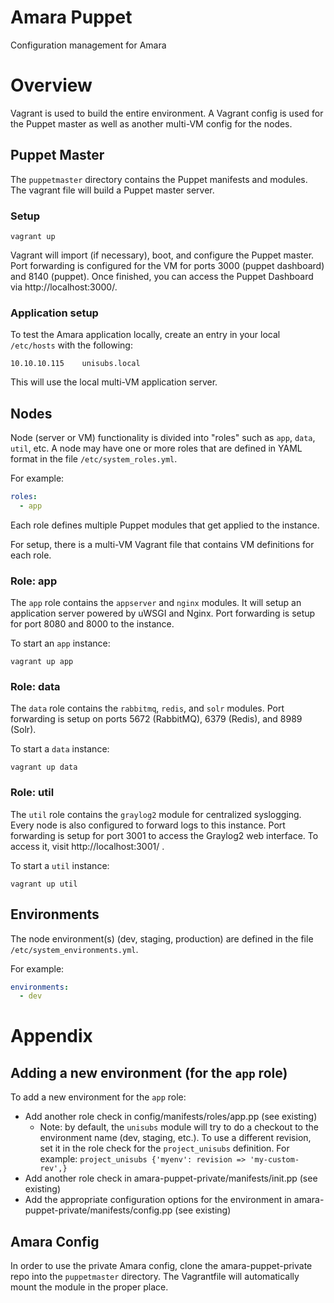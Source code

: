 # Amara Puppet

Configuration management for Amara

# Overview

Vagrant is used to build the entire environment.  A Vagrant config is used for the Puppet master as well as another multi-VM config for the nodes.

## Puppet Master

The `puppetmaster` directory contains the Puppet manifests and modules.  The vagrant file will build a Puppet master server.

### Setup

`vagrant up`

Vagrant will import (if necessary), boot, and configure the Puppet master.  Port forwarding is configured for the VM for ports 3000 (puppet dashboard) and 8140 (puppet).  Once finished, you can access the Puppet Dashboard via http://localhost:3000/.

### Application setup

To test the Amara application locally, create an entry in your local `/etc/hosts` with the following:

`10.10.10.115    unisubs.local`

This will use the local multi-VM application server.

## Nodes

Node (server or VM) functionality is divided into "roles" such as `app`, `data`, `util`, etc.  A node may have one or more roles that are defined in YAML format in the file `/etc/system_roles.yml`.

For example:

```yaml
roles:
  - app
```

Each role defines multiple Puppet modules that get applied to the instance.

For setup, there is a multi-VM Vagrant file that contains VM definitions for each role.

### Role: app

The `app` role contains the `appserver` and `nginx` modules.  It will setup an application server powered by uWSGI and Nginx.  Port forwarding is setup for port 8080 and 8000 to the instance.

To start an `app` instance:

`vagrant up app`

### Role: data

The `data` role contains the `rabbitmq`, `redis`, and `solr` modules.  Port forwarding is setup on ports 5672 (RabbitMQ), 6379 (Redis), and 8989 (Solr).

To start a `data` instance:

`vagrant up data`

### Role: util

The `util` role contains the `graylog2` module for centralized syslogging.  Every node is also configured to forward logs to this instance.  Port forwarding is setup for port 3001 to access the Graylog2 web interface.  To access it, visit http://localhost:3001/ .

To start a `util` instance:

`vagrant up util`

## Environments

The node environment(s) (dev, staging, production) are defined in the file `/etc/system_environments.yml`.

For example:
```yaml
environments:
  - dev
```

# Appendix

## Adding a new environment (for the `app` role)

To add a new environment for the `app` role:

* Add another role check in config/manifests/roles/app.pp (see existing)
  * Note: by default, the `unisubs` module will try to do a checkout to the environment name (dev, staging, etc.).  To use a different revision, set it in the role check for the `project_unisubs` definition.  For example: `project_unisubs {'myenv': revision => 'my-custom-rev',}`
* Add another role check in amara-puppet-private/manifests/init.pp (see existing)
* Add the appropriate configuration options for the environment in amara-puppet-private/manifests/config.pp (see existing)

## Amara Config
In order to use the private Amara config, clone the amara-puppet-private repo into the `puppetmaster` directory.  The Vagrantfile will automatically mount the module in the proper place.
